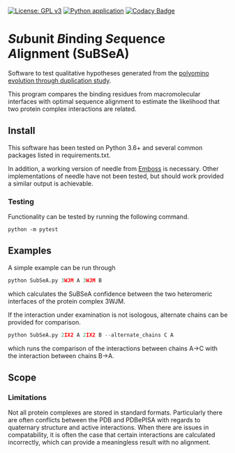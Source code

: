 [![License: GPL v3](https://img.shields.io/badge/License-GPLv3-blue.svg)](https://www.gnu.org/licenses/gpl-3.0)
[![Python application](https://github.com/ASLeonard/SuBSeA/workflows/Python%20application/badge.svg)](https://github.com/ASLeonard/SuBSeA/actions?query=workflow%3A%22Python+application%22)
[![Codacy Badge](https://api.codacy.com/project/badge/Grade/3378fad4f0174fffb2170806acb68af7)](https://www.codacy.com?utm_source=github.com&amp;utm_medium=referral&amp;utm_content=ASLeonard/SuBSeA&amp;utm_campaign=Badge_Grade)

# *Su*bunit *B*inding *Se*quence *A*lignment (SuBSeA)

Software to test qualitative hypotheses generated from the [polyomino evolution through duplication study](https://github.com/ASLeonard/duplication "Polyomino duplication repository").

This program compares the binding residues from macromolecular interfaces with optimal sequence alignment to estimate the likelihood that two protein complex interactions are related.

## Install

This software has been tested on Python 3.6+ and several common packages listed in requirements.txt.

In addition, a working version of needle from [Emboss](http://emboss.sourceforge.net/download/) is necessary. Other implementations of needle have not been tested, but should work provided a similar output is achievable.

### Testing

Functionality can be tested by running the following command.
```
python -m pytest
```

## Examples
A simple example can be run through
```python
python SubSeA.py 3WJM A 3WJM B
```
which calculates the SuBSeA confidence between the two heteromeric interfaces of the protein complex 3WJM.

If the interaction under examination is not isologous, alternate chains can be provided for comparison.
```python
python SubSeA.py 2IX2 A 2IX2 B --alternate_chains C A
```
which runs the comparison of the interactions between chains A->C with the interaction between chains B->A.

## Scope

### Limitations
Not all protein complexes are stored in standard formats. Particularly there are often conflicts between the PDB and PDBePISA with regards to quaternary structure and active interactions. When there are issues in compatability, it is often the case that certain interactions are calculated incorrectly, which can provide a meaningless result with no alignment.
